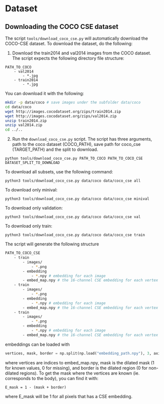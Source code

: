 # Dataset


## Downloading the COCO CSE dataset

The script `tools/download_coco_cse.py` will automatically download the COCO-CSE dataset.
To download the dataset, do the following:

1. Download the train2014 and val2014 images from the COCO dataset.
The script expects the following directory file structure:
```
PATH_TO_COCO
    - val2014
        - *.jpg
    - train2014
        - *.jpg
```

You can download it with the following:
```bash
mkdir -p data/coco # save images under the subfolder data/coco
cd data/coco
wget http://images.cocodataset.org/zips/train2014.zip
wget http://images.cocodataset.org/zips/val2014.zip
unzip train2014.zip
unzip val2014.zip
cd ../..
```

2. Run the `download_coco_cse.py` script. The script has three arguments, path to the coco dataset (COCO_PATH), save path for coco_cse (TARGET_PATH) and the split to download.
```
python tools/download_coco_cse.py PATH_TO_COCO PATH_TO_COCO_CSE DATASET_SPLIT_TO_DOWNLOAD
```

To download all subsets, use the following command:
```
python3 tools/download_coco_cse.py data/coco data/coco_cse all
```
To download only minival:
```
python3 tools/download_coco_cse.py data/coco data/coco_cse minival
```
To download only validation:
```
python3 tools/download_coco_cse.py data/coco data/coco_cse val
```
To download only train:
```
python3 tools/download_coco_cse.py data/coco data/coco_cse train
```

The script will generate the following structure
```bash
PATH_TO_COCO_CSE
    - train
        - images/
            - *.png
        - embedding
            - *.npy # embedding for each image
        - embed_map.npy # the 16-channel CSE embedding for each vertex
    - train
        - images/
            - *.png
        - embedding
            - *.npy # embedding for each image
        - embed_map.npy # the 16-channel CSE embedding for each vertex
    - train
        - images/
            - *.png
        - embedding
            - *.npy # embedding for each image
        - embed_map.npy # the 16-channel CSE embedding for each vertex
```
embeddings can be loaded with
```python
vertices, mask, border = np.split(np.load("embedding_path.npy"), 3, axis=-1)
```
where vertices are indices to embed_map.npy, mask is the dilated mask (1 for known values, 0 for missing), and border is the dilated region (0 for non-dilated regions).
To get the mask where the vertices are known (ie. corresponds to the body), you can find it with:
```
E_mask = 1 - (mask + border)
```
where E_mask will be 1 for all pixels that has a CSE embedding.
